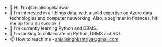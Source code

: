 - 👋 Hi, I’m @anjalisinghkanwar
- 👀 I’m interested in all things data, with a solid expertise on Azure data technologies and computer networking. Also, a beginner in finances, hit me up for a discussion :)
- 🌱 I’m currently learning Python and DBMS.
- 💞️ I’m looking to collaborate on Python, DBMS and SQL. 
- 📫 How to reach me - anjalisinghkshtriya@gmail.com 

<!---
anjalisinghkanwar/anjalisinghkanwar is a ✨ special ✨ repository because its `README.md` (this file) appears on your GitHub profile.
You can click the Preview link to take a look at your changes.
--->
